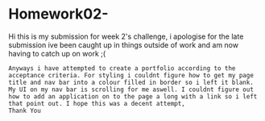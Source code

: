 # Homework02-
Hi this is my submission for week 2's challenge, i apologise for the late submission ive been caught up in things outside of work and am now having to catch up on work ;( 

    Anyways i have attempted to create a portfolio according to the acceptance criteria. For styling i couldnt figure how to get my page title and nav bar into a colour filled in border so i left it blank. My UI on my nav bar is scrolling for me aswell. I couldnt figure out how to add an application on to the page a long with a link so i left that point out. I hope this was a decent attempt, 
    Thank You 